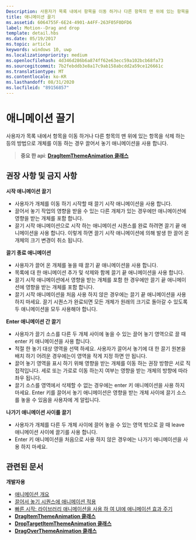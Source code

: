 ```yaml
---
Description: 사용자가 목록 내에서 항목을 이동 하거나 다른 항목의 맨 위에 있는 항목을 삭제 하는 등의 방법으로 개체를 이동 하는 경우 끌어서 놓기 애니메이션을 사용 합니다.
title: 애니메이션 끌기
ms.assetid: 6064755F-6E24-4901-A4FF-263F05F0DFD6
label: Motion--Drag and drop
template: detail.hbs
ms.date: 05/19/2017
ms.topic: article
keywords: windows 10, uwp
ms.localizationpriority: medium
ms.openlocfilehash: 4d346d286b6a874ff62e63ecc59a102bcb68fa73
ms.sourcegitcommit: 7b2febddb3e8a17c9ab158abcdd2a59ce126661c
ms.translationtype: MT
ms.contentlocale: ko-KR
ms.lasthandoff: 08/31/2020
ms.locfileid: "89156857"
---
```

# <a name="drag-animations"></a>애니메이션 끌기




사용자가 목록 내에서 항목을 이동 하거나 다른 항목의 맨 위에 있는 항목을 삭제 하는 등의 방법으로 개체를 이동 하는 경우 끌어서 놓기 애니메이션을 사용 합니다.

> **중요 한 api**: [ **DragItemThemeAnimation 클래스**](/uwp/api/windows.ui.xaml.media.animation.dragitemthemeanimation)


## <a name="dos-and-donts"></a>권장 사항 및 금지 사항


**시작 애니메이션 끌기**

-   사용자가 개체를 이동 하기 시작할 때 끌기 시작 애니메이션을 사용 합니다.
-   끌어서 놓기 작업의 영향을 받을 수 있는 다른 개체가 있는 경우에만 애니메이션에 영향을 받는 개체를 포함 합니다.
-   끌기 시작 애니메이션으로 시작 하는 애니메이션 시퀀스를 완료 하려면 끌기 끝 애니메이션을 사용 합니다. 이렇게 하면 끌기 시작 애니메이션에 의해 발생 한 끌어 온 개체의 크기 변경이 취소 됩니다.

**끌기 종료 애니메이션**

-   사용자가 끌어 온 개체를 놓을 때 끌기 끝 애니메이션을 사용 합니다.
-   목록에 대 한 애니메이션 추가 및 삭제와 함께 끌기 끝 애니메이션을 사용 합니다.
-   끌기 시작 애니메이션에서 영향을 받는 개체를 포함 한 경우에만 끌기 끝 애니메이션에 영향을 받는 개체를 포함 합니다.
-   끌기 시작 애니메이션을 처음 사용 하지 않은 경우에는 끌기 끝 애니메이션을 사용 하지 마세요. 끌기 시퀀스가 완료되면 모든 개체가 원래의 크기로 돌아갈 수 있도록 두 애니메이션을 모두 사용해야 합니다.

**Enter 애니메이션 간 끌기**

-   사용자가 끌기 소스를 다른 두 개체 사이에 놓을 수 있는 끌어 놓기 영역으로 끌 때 enter 키 애니메이션을 사용 합니다.
-   적절 한 놓기 대상 영역을 선택 하세요. 사용자가 끌어서 놓기에 대 한 끌기 원본을 배치 하기 어려운 경우에는이 영역을 작게 지정 하면 안 됩니다.
-   끌어 놓기 영역을 표시 하기 위해 영향을 받는 개체를 이동 하는 권장 방향은 서로 직접적입니다. 세로 또는 가로로 이동 하는지 여부는 영향을 받는 개체의 방향에 따라 좌우 됩니다.
-   끌기 소스를 영역에서 삭제할 수 없는 경우에는 enter 키 애니메이션을 사용 하지 마세요. Enter 키를 끌어서 놓기 애니메이션은 영향을 받는 개체 사이에 끌기 소스를 놓을 수 있음을 사용자에 게 알립니다.

**나가기 애니메이션 사이를 끌기**

-   사용자가 개체를 다른 두 개체 사이에 끌어 놓을 수 있는 영역 밖으로 끌 때 leave 애니메이션 사이에 끌기를 사용 합니다.
-   Enter 키 애니메이션을 처음으로 사용 하지 않은 경우에는 나가기 애니메이션을 사용 하지 마세요.


## <a name="related-articles"></a>관련된 문서

**개발자용**
* [애니메이션 개요](./xaml-animation.md)
* [끌어서 놓기 시퀀스에 애니메이션 적용](/previous-versions/windows/apps/jj649427(v=win.10))
* [빠른 시작: 라이브러리 애니메이션을 사용 하 여 UI에 애니메이션 효과 주기](/previous-versions/windows/apps/hh452703(v=win.10))
* [**DragItemThemeAnimation 클래스**](/uwp/api/windows.ui.xaml.media.animation.dragitemthemeanimation)
* [**DropTargetItemThemeAnimation 클래스**](/uwp/api/windows.ui.xaml.media.animation.droptargetitemthemeanimation)
* [**DragOverThemeAnimation 클래스**](/uwp/api/windows.ui.xaml.media.animation.dragoverthemeanimation)


 